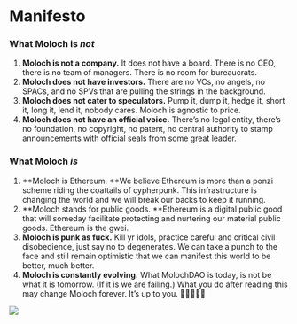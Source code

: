 # Manifesto

### What Moloch is _not_

1. **Moloch is not a company.** It does not have a board. There is no CEO, there is no team of managers. There is no room for bureaucrats.
2. **Moloch does not have investors.** There are no VCs, no angels, no SPACs, and no SPVs that are pulling the strings in the background.
3. **Moloch does not cater to speculators.** Pump it, dump it, hedge it, short it, long it, lend it, nobody cares. Moloch is agnostic to price.
4. **Moloch does not have an official voice.** There’s no legal entity, there’s no foundation, no copyright, no patent, no central authority to stamp announcements with official seals from some great leader.

### What Moloch _is_

1. **Moloch is Ethereum. **We believe Ethereum is more than a ponzi scheme riding the coattails of cypherpunk. This infrastructure is changing the world and we will break our backs to keep it running.
2. **Moloch stands for public goods. **Ethereum is a digital public good that will someday facilitate protecting and nurtering our material public goods. Ethereum is the gwei.
3. **Moloch is punk as fuck.** Kill yr idols, practice careful and critical civil disobedience, just say no to degenerates. We can take a punch to the face and still remain optimistic that we can manifest this world to be better, much better.&#x20;
4. **Moloch is constantly evolving.** What MolochDAO is today, is not be what it is tomorrow. (If it is we are failing.) What you do after reading this may change Moloch forever. It’s up to you. 🤘🏽👹🤘🏽

![](https://media.giphy.com/media/1n92hYPiFQ0efcCtrF/giphy.gif)
